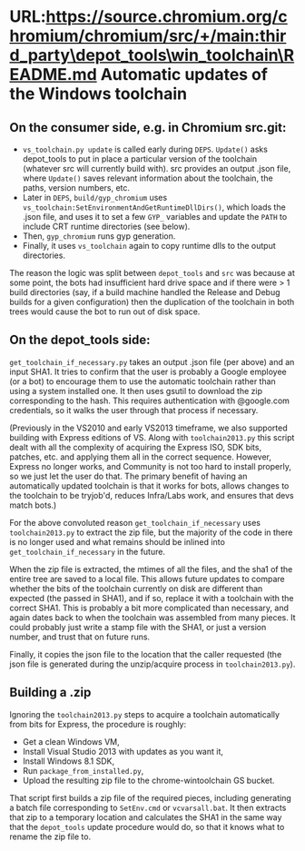 URL:https://source.chromium.org/chromium/chromium/src/+/main:third_party\depot_tools\win_toolchain\README.md
Automatic updates of the Windows toolchain
==========================================

## On the consumer side, e.g. in Chromium src.git:

- `vs_toolchain.py update` is called early during `DEPS`. `Update()` asks
  depot\_tools to put in place a particular version of the toolchain (whatever
  src will currently build with). src provides an output .json file, where
  `Update()` saves relevant information about the toolchain, the paths, version
  numbers, etc.
- Later in `DEPS`, `build/gyp_chromium` uses
  `vs_toolchain:SetEnvironmentAndGetRuntimeDllDirs()`, which loads the .json
  file, and uses it to set a few `GYP_` variables and update the `PATH` to
  include CRT runtime directories (see below).
- Then, `gyp_chromium` runs gyp generation.
- Finally, it uses `vs_toolchain` again to copy runtime dlls to the output
  directories.

The reason the logic was split between `depot_tools` and `src` was because at
some point, the bots had insufficient hard drive space and if there were > 1
build directories (say, if a build machine handled the Release and Debug builds
for a given configuration) then the duplication of the toolchain in both trees
would cause the bot to run out of disk space.

## On the depot\_tools side:

`get_toolchain_if_necessary.py` takes an output .json file (per above) and an
input SHA1. It tries to confirm that the user is probably a Google employee (or
a bot) to encourage them to use the automatic toolchain rather than using a
system installed one. It then uses gsutil to download the zip corresponding to
the hash. This requires authentication with @google.com credentials, so it walks
the user through that process if necessary.

(Previously in the VS2010 and early VS2013 timeframe, we also supported building
with Express editions of VS. Along with `toolchain2013.py` this script dealt
with all the complexity of acquiring the Express ISO, SDK bits, patches, etc.
and applying them all in the correct sequence. However, Express no longer works,
and Community is not too hard to install properly, so we just let the user do
that. The primary benefit of having an automatically updated toolchain is that
it works for bots, allows changes to the toolchain to be tryjob'd, reduces
Infra/Labs work, and ensures that devs match bots.)

For the above convoluted reason `get_toolchain_if_necessary` uses
`toolchain2013.py` to extract the zip file, but the majority of the code in
there is no longer used and what remains should be inlined into
`get_toolchain_if_necessary` in the future.

When the zip file is extracted, the mtimes of all the files, and the sha1 of the
entire tree are saved to a local file. This allows future updates to compare
whether the bits of the toolchain currently on disk are different than expected
(the passed in SHA1), and if so, replace it with a toolchain with the correct
SHA1. This is probably a bit more complicated than necessary, and again dates
back to when the toolchain was assembled from many pieces. It could probably
just write a stamp file with the SHA1, or just a version number, and trust that
on future runs.

Finally, it copies the json file to the location that the caller requested (the
json file is generated during the unzip/acquire process in `toolchain2013.py`).

## Building a <sha1>.zip

Ignoring the `toolchain2013.py` steps to acquire a toolchain automatically from
bits for Express, the procedure is roughly:
- Get a clean Windows VM,
- Install Visual Studio 2013 with updates as you want it,
- Install Windows 8.1 SDK,
- Run `package_from_installed.py`,
- Upload the resulting zip file to the chrome-wintoolchain GS bucket.

That script first builds a zip file of the required pieces, including generating
a batch file corresponding to `SetEnv.cmd` or `vcvarsall.bat`. It then extracts
that zip to a temporary location and calculates the SHA1 in the same way that
the `depot_tools` update procedure would do, so that it knows what to rename the
zip file to.
